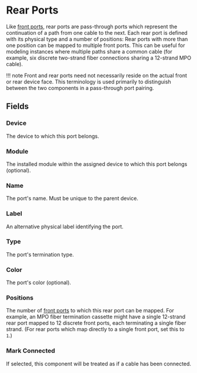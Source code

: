 # Rear Ports

Like [front ports](./frontport.md), rear ports are pass-through ports which represent the continuation of a path from one cable to the next. Each rear port is defined with its physical type and a number of positions: Rear ports with more than one position can be mapped to multiple front ports. This can be useful for modeling instances where multiple paths share a common cable (for example, six discrete two-strand fiber connections sharing a 12-strand MPO cable).

!!! note
    Front and rear ports need not necessarily reside on the actual front or rear device face. This terminology is used primarily to distinguish between the two components in a pass-through port pairing.

## Fields

### Device

The device to which this port belongs.

### Module

The installed module within the assigned device to which this port belongs (optional).

### Name

The port's name. Must be unique to the parent device.

### Label

An alternative physical label identifying the port.

### Type

The port's termination type.

### Color

The port's color (optional).

### Positions

The number of [front ports](./frontport.md) to which this rear port can be mapped. For example, an MPO fiber termination cassette might have a single 12-strand rear port mapped to 12 discrete front ports, each terminating a single fiber strand. (For rear ports which map directly to a single front port, set this to `1`.)

### Mark Connected

If selected, this component will be treated as if a cable has been connected.
